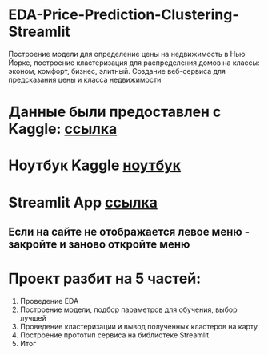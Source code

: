 # EDA-Price-Prediction-Clustering-Streamlit
Построение модели для определение цены на недвижимость в Нью Йорке, построение кластеризация для распределения домов на классы: эконом, комфорт, бизнес, элитный. Создание веб-сервиса для предсказания цены и класса недвижимости

# Данные были предоставлен с Kaggle: <a href="https://www.kaggle.com/datasets/nelgiriyewithana/new-york-housing-market">ссылка</a>
# **Ноутбук Kaggle <a href="https://www.kaggle.com/spalatov/eda-price-prediction-clustering">ноутбук</a>**
# **Streamlit App <a href="https://eda-price-prediction-clustering-app-qilf9ka3e7yujynxma9cfd.streamlit.app">ссылка</a>**

## Если на сайте не отображается левое меню - закройте и заново откройте меню 


# Проект разбит на 5 частей:
1. Проведение EDA 
2. Построение модели, подбор параметров для обучения, выбор лучшей
3. Проведение кластеризации и вывод полученных кластеров на карту
4. Построение прототип сервиса на библиотеке Streamlit
5. Итог
